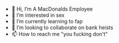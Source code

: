 - 👋 Hi, I’m A MacDonalds Employee
- 👀 I’m interested in sex
- 🌱 I’m currently learning to fap
- 💞️ I’m looking to collaborate on bank heists
- 📫 How to reach me "you fucking don't"

<!---
Globshit/Globshit is a ✨ special ✨ repository because its `README.md` (this file) appears on your GitHub profile.
You can click the Preview link to take a look at your changes.
--->
